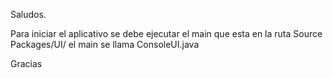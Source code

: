 Saludos.

Para iniciar el aplicativo se debe ejecutar el main que esta en la ruta Source Packages/UI/  el main se llama ConsoleUI.java

Gracias
